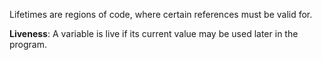 Lifetimes are regions of code, where certain references must be valid for.

**Liveness**: A variable is live if its current value may be used later in the program.